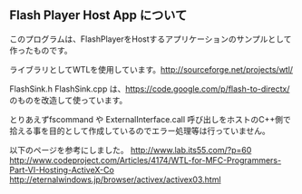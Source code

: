 Flash Player Host App について
------------------------------

このプログラムは、FlashPlayerをHostするアプリケーションのサンプルとして作ったものです。

ライブラリとしてWTLを使用しています。http://sourceforge.net/projects/wtl/

FlashSink.h FlashSink.cpp は、https://code.google.com/p/flash-to-directx/ のものを改造して使っています。

とりあえずfscommand や ExternalInterface.call 呼び出しをホストのC++側で拾える事を目的として作成しているのでエラー処理等は行っていません。

以下のページを参考にしました。
  http://www.lab.its55.com/?p=60
  http://www.codeproject.com/Articles/4174/WTL-for-MFC-Programmers-Part-VI-Hosting-ActiveX-Co
  http://eternalwindows.jp/browser/activex/activex03.html
